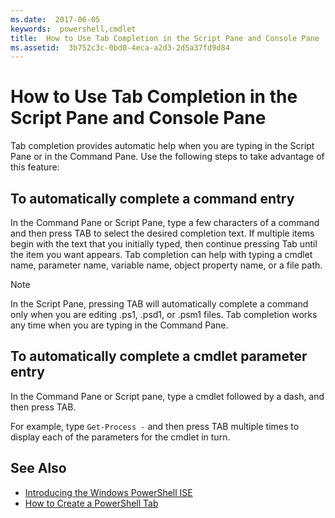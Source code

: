 ```yaml
---
ms.date:  2017-06-05
keywords:  powershell,cmdlet
title:  How to Use Tab Completion in the Script Pane and Console Pane
ms.assetid:  3b752c3c-0bd0-4eca-a2d3-2d5a37fd9d84
---
```

# How to Use Tab Completion in the Script Pane and Console Pane

Tab completion provides automatic help when you are typing in the Script Pane or in the Command Pane. Use the following steps to take advantage of this feature:

## To automatically complete a command entry

In the Command Pane or Script Pane, type a few characters of a command and then press TAB to select the desired completion text. If multiple items begin with the text that you initially typed, then continue pressing Tab until the item you want appears. Tab completion can help with typing a cmdlet name, parameter name, variable name, object property name, or a file path.

> [!NOTE]
> In the Script Pane, pressing TAB will automatically complete a command only when you are editing .ps1, .psd1, or .psm1 files. Tab completion works any time when you are typing in the Command Pane.

## To automatically complete a cmdlet parameter entry

In the Command Pane or Script pane, type a cmdlet followed by a dash, and then press TAB.

For example, type `Get-Process -` and then press TAB multiple times to display each of the parameters for the cmdlet in turn.

## See Also

- [Introducing the Windows PowerShell ISE](Introducing-the-Windows-PowerShell-ISE.md)
- [How to Create a PowerShell Tab](How-to-Create-a-PowerShell-Tab-in-Windows-PowerShell-ISE.md)